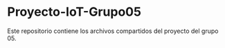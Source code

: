 # Proyecto-IoT-Grupo05
Este repositorio contiene los archivos compartidos del proyecto del grupo 05.
